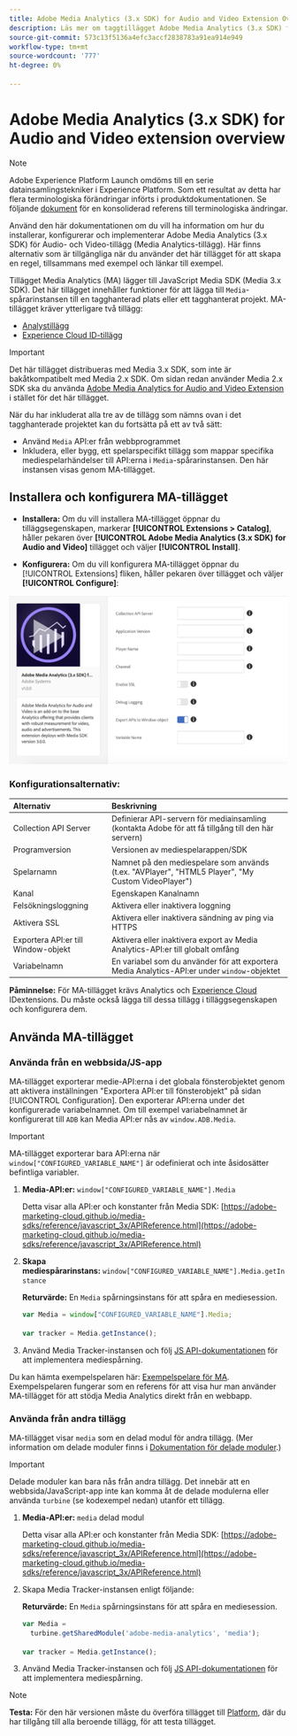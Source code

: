 ```yaml
---
title: Adobe Media Analytics (3.x SDK) for Audio and Video Extension Overview
description: Läs mer om taggtillägget Adobe Media Analytics (3.x SDK) för ljud och video i Adobe Experience Platform.
source-git-commit: 573c13f5136a4efc3accf2838783a91ea914e949
workflow-type: tm+mt
source-wordcount: '777'
ht-degree: 0%

---
```


# Adobe Media Analytics (3.x SDK) for Audio and Video extension overview

>[!NOTE]
>
>Adobe Experience Platform Launch omdöms till en serie datainsamlingstekniker i Experience Platform. Som ett resultat av detta har flera terminologiska förändringar införts i produktdokumentationen. Se följande [dokument](../../../term-updates.md) för en konsoliderad referens till terminologiska ändringar.

Använd den här dokumentationen om du vill ha information om hur du installerar, konfigurerar och implementerar Adobe Media Analytics (3.x SDK) för Audio- och Video-tillägg (Media Analytics-tillägg). Här finns alternativ som är tillgängliga när du använder det här tillägget för att skapa en regel, tillsammans med exempel och länkar till exempel.

Tillägget Media Analytics (MA) lägger till JavaScript Media SDK (Media 3.x SDK). Det här tillägget innehåller funktioner för att lägga till `Media`-spårarinstansen till en tagghanterad plats eller ett tagghanterat projekt. MA-tillägget kräver ytterligare två tillägg:

* [Analystillägg](../analytics/overview.md)
* [Experience Cloud ID-tillägg](../id-service/overview.md)

>[!IMPORTANT]
>
>Det här tillägget distribueras med Media 3.x SDK, som inte är bakåtkompatibelt med Media 2.x SDK. Om sidan redan använder Media 2.x SDK ska du använda [Adobe Media Analytics for Audio and Video Extension](../media-analytics/overview.md) i stället för det här tillägget.

När du har inkluderat alla tre av de tillägg som nämns ovan i det tagghanterade projektet kan du fortsätta på ett av två sätt:

* Använd `Media` API:er från webbprogrammet
* Inkludera, eller bygg, ett spelarspecifikt tillägg som mappar specifika mediespelarhändelser till API:erna i `Media`-spårarinstansen. Den här instansen visas genom MA-tillägget.

## Installera och konfigurera MA-tillägget

* **Installera:** Om du vill installera MA-tillägget öppnar du tilläggsegenskapen, markerar  **[!UICONTROL Extensions > Catalog]**, håller pekaren över  **[!UICONTROL Adobe Media Analytics (3.x SDK) for Audio and Video]** tillägget och väljer  **[!UICONTROL Install]**.

* **Konfigurera:** Om du vill konfigurera MA-tillägget öppnar du  [!UICONTROL Extensions] fliken, håller pekaren över tillägget och väljer  **[!UICONTROL Configure]**:

![Konfiguration av MA-tillägg](../../../images/ext-ma-config.png)

### Konfigurationsalternativ:

| Alternativ | Beskrivning |
| :--- | :--- |
| Collection API Server | Definierar API-servern för mediainsamling (kontakta Adobe för att få tillgång till den här servern) |
| Programversion | Versionen av mediespelarappen/SDK |
| Spelarnamn | Namnet på den mediespelare som används (t.ex. &quot;AVPlayer&quot;, &quot;HTML5 Player&quot;, &quot;My Custom VideoPlayer&quot;) |
| Kanal | Egenskapen Kanalnamn |
| Felsökningsloggning | Aktivera eller inaktivera loggning |
| Aktivera SSL | Aktivera eller inaktivera sändning av ping via HTTPS |
| Exportera API:er till Window-objekt | Aktivera eller inaktivera export av Media Analytics-API:er till globalt omfång |
| Variabelnamn | En variabel som du använder för att exportera Media Analytics-API:er under `window`-objektet |

**Påminnelse:** För MA-tillägget krävs  [](../analytics/overview.md) Analytics och  [Experience Cloud ](https://experienceleague.adobe.com/docs/launch/using/extensions-ref/adobe-extension/id-service-extension/overview.html) IDextensions. Du måste också lägga till dessa tillägg i tilläggsegenskapen och konfigurera dem.

## Använda MA-tillägget

### Använda från en webbsida/JS-app

MA-tillägget exporterar medie-API:erna i det globala fönsterobjektet genom att aktivera inställningen &quot;Exportera API:er till fönsterobjekt&quot; på sidan [!UICONTROL Configuration]. Den exporterar API:erna under det konfigurerade variabelnamnet. Om till exempel variabelnamnet är konfigurerat till `ADB` kan Media API:er nås av `window.ADB.Media`.

>[!IMPORTANT]
>
>MA-tillägget exporterar bara API:erna när `window["CONFIGURED_VARIABLE_NAME"]` är odefinierat och inte åsidosätter befintliga variabler.

1. **Media-API:er:** `window["CONFIGURED_VARIABLE_NAME"].Media`

   Detta visar alla API:er och konstanter från Media SDK: [https://adobe-marketing-cloud.github.io/media-sdks/reference/javascript_3x/APIReference.html](https://adobe-marketing-cloud.github.io/media-sdks/reference/javascript_3x/APIReference.html)

1. **Skapa mediespårarinstans:** `window["CONFIGURED_VARIABLE_NAME"].Media.getInstance`

   **Returvärde:** En  `Media` spårningsinstans för att spåra en mediesession.

   ```javascript
   var Media = window["CONFIGURED_VARIABLE_NAME"].Media;
   
   var tracker = Media.getInstance();
   ```

1. Använd Media Tracker-instansen och följ [JS API-dokumentationen](https://adobe-marketing-cloud.github.io/media-sdks/reference/javascript_3x/index.html) för att implementera mediespårning.

Du kan hämta exempelspelaren här: [Exempelspelare för MA](https://github.com/Adobe-Marketing-Cloud/media-sdks/tree/master/samples/launch/js/3.x). Exempelspelaren fungerar som en referens för att visa hur man använder MA-tillägget för att stödja Media Analytics direkt från en webbapp.


### Använda från andra tillägg

MA-tillägget visar `media` som en delad modul för andra tillägg. (Mer information om delade moduler finns i [Dokumentation för delade moduler](https://developer.adobelaunch.com/extensions/shared_modules/).)

>[!IMPORTANT]
>
>Delade moduler kan bara nås från andra tillägg. Det innebär att en webbsida/JavaScript-app inte kan komma åt de delade modulerna eller använda `turbine` (se kodexempel nedan) utanför ett tillägg.

1. **Media-API:er:** `media` delad modul

   Detta visar alla API:er och konstanter från Media SDK: [https://adobe-marketing-cloud.github.io/media-sdks/reference/javascript_3x/APIReference.html](https://adobe-marketing-cloud.github.io/media-sdks/reference/javascript_3x/APIReference.html)

1. Skapa Media Tracker-instansen enligt följande:

   **Returvärde:** En  `Media` spårningsinstans för att spåra en mediesession.

   ```javascript
   var Media =
     turbine.getSharedModule('adobe-media-analytics', 'media');
   
   var tracker = Media.getInstance();
   ```

1. Använd Media Tracker-instansen och följ [JS API-dokumentationen](https://adobe-marketing-cloud.github.io/media-sdks/reference/javascript_3x/index.html) för att implementera mediespårning.

>[!NOTE]
>
>**Testa:** För den här versionen måste du överföra tillägget till  [Platform](https://github.com/Adobe-Marketing-Cloud/reactor-user-docs/tree/73a73bd5ff53162339ce5ded3f4bba4712146d20/extension-reference/launch.adobe.com), där du har tillgång till alla beroende tillägg, för att testa tillägget.
